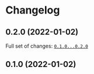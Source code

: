 # Changelog

## 0.2.0 (2022-01-02)


Full set of changes: [`0.1.0...0.2.0`](https://github.com/Mcublog/pycicd/-/compare/0.1.0...0.2.0)

## 0.1.0 (2022-01-02)

